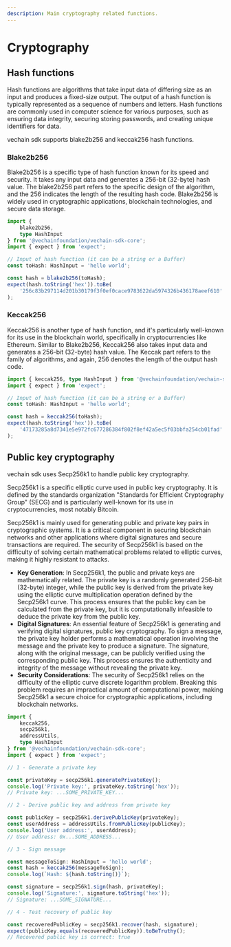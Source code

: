```yaml
---
description: Main cryptography related functions.
---
```


# Cryptography

## Hash functions

Hash functions are algorithms that take input data of differing size as an input and produces a fixed-size output. The output of a hash function is typically represented as a sequence of numbers and letters. Hash functions are commonly used in computer science for various purposes, such as ensuring data integrity, securing storing passwords, and creating unique identifiers for data.

vechain sdk supports blake2b256 and keccak256 hash functions.

### Blake2b256

Blake2b256 is a specific type of hash function known for its speed and security. It takes any input data and generates a 256-bit (32-byte) hash value. The blake2b256 part refers to the specific design of the algorithm, and the 256 indicates the length of the resulting hash code. Blake2b256 is widely used in cryptographic applications, blockchain technologies, and secure data storage.

```typescript { name=blake2b256, category=example }
import {
    blake2b256,
    type HashInput
} from '@vechainfoundation/vechain-sdk-core';
import { expect } from 'expect';

// Input of hash function (it can be a string or a Buffer)
const toHash: HashInput = 'hello world';

const hash = blake2b256(toHash);
expect(hash.toString('hex')).toBe(
    '256c83b297114d201b30179f3f0ef0cace9783622da5974326b436178aeef610'
);

```

### Keccak256

Keccak256 is another type of hash function, and it's particularly well-known for its use in the blockchain world, specifically in cryptocurrencies like Ethereum. Similar to Blake2b256, Keccak256 also takes input data and generates a 256-bit (32-byte) hash value. The Keccak part refers to the family of algorithms, and again, 256 denotes the length of the output hash code.

```typescript { name=keccak256, category=example }
import { keccak256, type HashInput } from '@vechainfoundation/vechain-sdk-core';
import { expect } from 'expect';

// Input of hash function (it can be a string or a Buffer)
const toHash: HashInput = 'hello world';

const hash = keccak256(toHash);
expect(hash.toString('hex')).toBe(
    '47173285a8d7341e5e972fc677286384f802f8ef42a5ec5f03bbfa254cb01fad'
);

```

## Public key cryptography

vechain sdk uses Secp256k1 to handle public key cryptography.

Secp256k1 is a specific elliptic curve used in public key cryptography. It is defined by the standards organization "Standards for Efficient Cryptography Group" (SECG) and is particularly well-known for its use in cryptocurrencies, most notably Bitcoin.

Secp256k1 is mainly used for generating public and private key pairs in cryptographic systems. It is a critical component in securing blockchain networks and other applications where digital signatures and secure transactions are required. The security of Secp256k1 is based on the difficulty of solving certain mathematical problems related to elliptic curves, making it highly resistant to attacks.

* **Key Generation**: In Secp256k1, the public and private keys are mathematically related. The private key is a randomly generated 256-bit (32-byte) integer, while the public key is derived from the private key using the elliptic curve multiplication operation defined by the Secp256k1 curve. This process ensures that the public key can be calculated from the private key, but it is computationally infeasible to deduce the private key from the public key.
* **Digital Signatures**: An essential feature of Secp256k1 is generating and verifying digital signatures, public key cryptography. To sign a message, the private key holder performs a mathematical operation involving the message and the private key to produce a signature. The signature, along with the original message, can be publicly verified using the corresponding public key. This process ensures the authenticity and integrity of the message without revealing the private key.
* **Security Considerations**: The security of Secp256k1 relies on the difficulty of the elliptic curve discrete logarithm problem. Breaking this problem requires an impractical amount of computational power, making Secp256k1 a secure choice for cryptographic applications, including blockchain networks.

```typescript { name=secp256k1, category=example }
import {
    keccak256,
    secp256k1,
    addressUtils,
    type HashInput
} from '@vechainfoundation/vechain-sdk-core';
import { expect } from 'expect';

// 1 - Generate a private key

const privateKey = secp256k1.generatePrivateKey();
console.log('Private key:', privateKey.toString('hex'));
// Private key: ...SOME_PRIVATE_KEY...

// 2 - Derive public key and address from private key

const publicKey = secp256k1.derivePublicKey(privateKey);
const userAddress = addressUtils.fromPublicKey(publicKey);
console.log('User address:', userAddress);
// User address: 0x...SOME_ADDRESS...

// 3 - Sign message

const messageToSign: HashInput = 'hello world';
const hash = keccak256(messageToSign);
console.log(`Hash: ${hash.toString()}`);

const signature = secp256k1.sign(hash, privateKey);
console.log('Signature:', signature.toString('hex'));
// Signature: ...SOME_SIGNATURE...

// 4 - Test recovery of public key

const recoveredPublicKey = secp256k1.recover(hash, signature);
expect(publicKey.equals(recoveredPublicKey)).toBeTruthy();
// Recovered public key is correct: true

```
